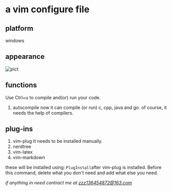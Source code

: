 # a vim configure file

## platform

windows 

## appearance
![pict](d:/gvim/appearance.jpg)

## functions 

Use Ctrl+u to compile and(or) run your code. 

1. autocompile
    now it can compile (or run) c, cpp, java and go. 
    of course, it needs the help of compilers. 

## plug-ins 
1. vim-plug 
    It needs to be installed manually. 
2. nerdtree
2. vim-latex
3. vim-markdown 

these will be installed using`:PlugInstall`after vim-plug is installed.
Before this command, delete what you don't need and add what else you need. 

*if anything in need contract me at [zzz136454872@163.com](zzz136454872@163.com)*

